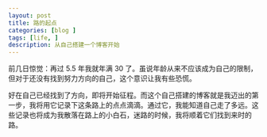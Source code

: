 ```yaml
---
layout: post
title: 路的起点
categories: [blog ]
tags: [life, ]
description: 从自己搭建一个博客开始
--- 
```


前几日惊觉：再过 5.5 年我就年满 30 了。虽说年龄从来不应该成为自己的限制，但对于还没有找到努力方向的自己，这个意识让我有些恐慌。 
 
好在自己已经找到了方向，即将开始征程。而这个自己搭建的博客就是我迈出的第一步，我将用它记录下这条路上的点点滴滴。通过它，我能知道自己走了多远。这些记录也将成为我散落在路上的小白石，迷路的时候，我将顺着它们找到来时的路。